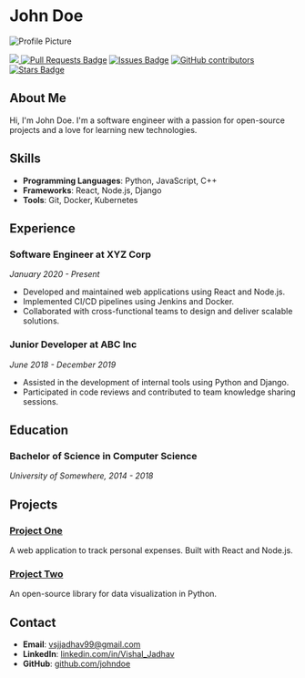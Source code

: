 # John Doe

![Profile Picture](http://example.com/profile.jpg)

<a href="https://twitter.com/abhisheknaiidu" ><img src="https://img.shields.io/twitter/follow/abhisheknaiidu.svg?style=social" /> </a>
<a href="https://github.com/abhisheknaiidu/awesome-github-profile-readme/pulls"><img src="https://img.shields.io/github/issues-pr/abhisheknaiidu/awesome-github-profile-readme" alt="Pull Requests Badge"/></a>
<a href="https://github.com/abhisheknaiidu/awesome-github-profile-readme/issues"><img src="https://img.shields.io/github/issues/abhisheknaiidu/awesome-github-profile-readme" alt="Issues Badge"/></a>
<a href="https://github.com/abhisheknaiidu/awesome-github-profile-readme/graphs/contributors"><img alt="GitHub contributors" src="https://img.shields.io/github/contributors/abhisheknaiidu/awesome-github-profile-readme?color=2b9348"></a>
<a href="https://github.com/abhisheknaiidu/awesome-github-profile-readme/stargazers"><img src="https://img.shields.io/github/stars/abhisheknaiidu/awesome-github-profile-readme" alt="Stars Badge"/></a>

## About Me
Hi, I'm John Doe. I'm a software engineer with a passion for open-source projects and a love for learning new technologies.

## Skills
- **Programming Languages**: Python, JavaScript, C++
- **Frameworks**: React, Node.js, Django
- **Tools**: Git, Docker, Kubernetes



## Experience
### Software Engineer at XYZ Corp
*January 2020 - Present*

- Developed and maintained web applications using React and Node.js.
- Implemented CI/CD pipelines using Jenkins and Docker.
- Collaborated with cross-functional teams to design and deliver scalable solutions.

### Junior Developer at ABC Inc
*June 2018 - December 2019*

- Assisted in the development of internal tools using Python and Django.
- Participated in code reviews and contributed to team knowledge sharing sessions.

## Education
### Bachelor of Science in Computer Science
*University of Somewhere, 2014 - 2018*

## Projects
### [Project One](http://example.com/project-one)
A web application to track personal expenses. Built with React and Node.js.

### [Project Two](http://example.com/project-two)
An open-source library for data visualization in Python.

## Contact
- **Email**: [vsjjadhav99@gmail.com](mailto:vsjjadhav99@gmail.com)
- **LinkedIn**: [linkedin.com/in/Vishal_Jadhav](https://www.linkedin.com/in/vishal-jadhav-0b1237231)
- **GitHub**: [github.com/johndoe](http://github.com/johndoe)
